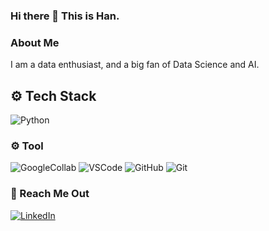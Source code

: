 ### Hi there 👋 This is Han. 

### About Me

I am a data enthusiast, and a big fan of Data Science and AI. 

## ⚙️ Tech Stack
<p>
  <img alt="Python" src="https://img.shields.io/badge/Python-44bd32?logo=python&logoColor=white&style=for-the-badge" />
</p>

### ⚙️ Tool
<p>
  <img alt="GoogleCollab" src="https://img.shields.io/badge/GoogleCollaboratory-F05032?logo=Google-Collaboratory&logoColor=white&style=for-the-badge" />
  <img alt="VSCode" src="https://img.shields.io/badge/VisualStudioCode-007ACC?logo=Visual-Studio-Code&logoColor=white&style=for-the-badge" />
  <img alt="GitHub" src="https://img.shields.io/badge/GitHub-454545?logo=github&logoColor=white&style=for-the-badge" />
  <img alt="Git" src="https://img.shields.io/badge/Git-F05032?logo=git&logoColor=white&style=for-the-badge" />
</p>

### 🤝 Reach Me Out
<p>
  <a href="https://www.linkedin.com/in/hanwa">
    <img alt="LinkedIn" src="https://img.shields.io/badge/LinkedIn-0A66C2?logo=LinkedIn&logoColor=white&style=for-the-badge" />
  </a>
</p>

<!--
**Hann-WA/Hann-WA** is a ✨ _special_ ✨ repository because its `README.md` (this file) appears on your GitHub profile.

Here are some ideas to get you started:

- 🔭 I’m currently working on ...
- 🌱 I’m currently learning ...
- 👯 I’m looking to collaborate on ...
- 🤔 I’m looking for help with ...
- 💬 Ask me about ...
- 📫 How to reach me: ...
- 😄 Pronouns: ...
- ⚡ Fun fact: ...
-->
